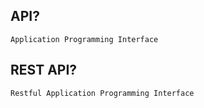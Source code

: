 ## API?

```Plain
Application Programming Interface
```


## REST API?

```Plain
Restful Application Programming Interface
```
